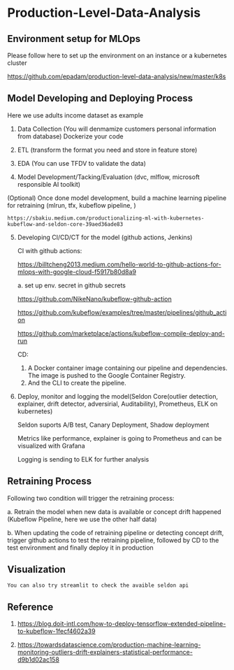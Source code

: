 # Production-Level-Data-Analysis

## Environment setup for MLOps

Please follow here to set up the environment on an instance or a kubernetes cluster

https://github.com/epadam/production-level-data-analysis/new/master/k8s

## Model Developing and Deploying Process

Here we use adults income dataset as example

1. Data Collection (You will denmamize customers personal information from database) Dockerize your code

2. ETL (transform the format you need and store in feature store)

3. EDA (You can use TFDV to validate the data)

4. Model Development/Tacking/Evaluation (dvc, mlflow, microsoft responsible AI toolkit)

(Optional) Once done model development, build a machine learning pipeline for retraining (mlrun, tfx, kubeflow pipeline, )
    
    https://sbakiu.medium.com/productionalizing-ml-with-kubernetes-kubeflow-and-seldon-core-39aed36ade83


5. Developing CI/CD/CT for the model (github actions, Jenkins)

    CI with github actions:

    https://billtcheng2013.medium.com/hello-world-to-github-actions-for-mlops-with-google-cloud-f5917b80d8a9

    a. set up env. secret in github secrets

    https://github.com/NikeNano/kubeflow-github-action

    https://github.com/kubeflow/examples/tree/master/pipelines/github_action

    https://github.com/marketplace/actions/kubeflow-compile-deploy-and-run
    
    CD:
    1. A Docker container image containing our pipeline and dependencies. The image is pushed to the Google Container Registry.
    2. And the CLI to create the pipeline.

6. Deploy, monitor and logging the model(Seldon Core(outlier detection, explainer, drift detector, adversirial, Auditability), Prometheus, ELK on kubernetes)

    Seldon suports A/B test, Canary Deployment, Shadow deployment

    Metrics like performance, explainer is going to Prometheus and can be visualized with Grafana
    
    Logging is sending to ELK for further analysis
   

## Retraining Process

Following two condition will trigger the retraining process:

a. Retrain the model when new data is available or concept drift happened (Kubeflow Pipeline, here we use the other half data)

b. When updating the code of retraining pipeline or detecting concept drift, trigger github actions to test the retraining pipeline, followed by CD to the test environment and finally deploy it in production 


## Visualization
    You can also try streamlit to check the avaible seldon api 



## Reference

1. https://blog.doit-intl.com/how-to-deploy-tensorflow-extended-pipeline-to-kubeflow-1fecf4602a39

2. https://towardsdatascience.com/production-machine-learning-monitoring-outliers-drift-explainers-statistical-performance-d9b1d02ac158













